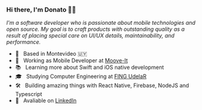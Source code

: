 ### Hi there, I'm Donato 👋🏻

*I'm a software developer who is passionate about mobile technologies and open source. My goal is to craft products with outstanding quality as a result of placing special care on UI/UX details, maintainability, and performance.*

- 📍 &nbsp; Based in Montevideo 🇺🇾 
- 💼 &nbsp; Working as Mobile Developer at [Moove-It](https://moove-it.com/)
- 📚 &nbsp; Learning more about Swift and iOS native development
- 🎓 &nbsp; Studying Computer Engineering at [FING UdelaR](https://www.fing.edu.uy/)
- 🛠 &nbsp; Building amazing things with React Native, Firebase, NodeJS and Typescript
- 🔗 &nbsp; Avaliable on [LinkedIn](https://www.linkedin.com/in/donatoaguirre24)
